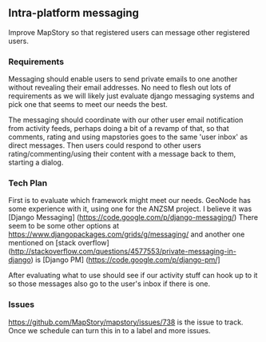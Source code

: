 ## Intra-platform messaging

Improve MapStory so that registered users can message other registered users. 

### Requirements

Messaging should enable users to send private emails to one another without revealing their email addresses.
No need to flesh out lots of requirements as we will likely just evaluate django messaging systems and pick
one that seems to meet our needs the best.

The messaging should coordinate with our other user email notification from activity feeds, perhaps doing a bit of a 
revamp of that, so that comments, rating and using mapstories goes to the same 'user inbox' as direct 
messages. Then users could respond to other users rating/commenting/using their content with a message
back to them, starting a dialog.

### Tech Plan

First is to evaluate which framework might meet our needs. GeoNode has some experience with it, using one
for the ANZSM project. I believe it was [Django Messaging] (https://code.google.com/p/django-messaging/) There seem to be some
other options at https://www.djangopackages.com/grids/g/messaging/ and another one mentioned on [stack overflow]
(http://stackoverflow.com/questions/4577553/private-messaging-in-django) is [Django PM] (https://code.google.com/p/django-pm/]

After evaluating what to use should see if our activity stuff can hook up to it so those messages also
go to the user's inbox if there is one.

### Issues
https://github.com/MapStory/mapstory/issues/738 is the issue to track. Once we schedule can turn this in
to a label and more issues.
